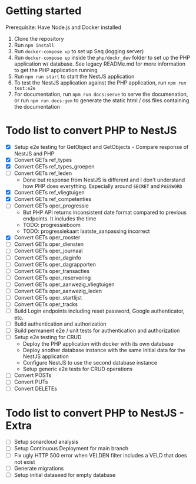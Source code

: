 # Getting started
Prerequisite: Have Node.js and Docker installed

1. Clone the repository
2. Run `npm install`
3. Run `docker-compose up` to set up Seq (logging server)
4. Run `docker-compose up` inside the `php/dockr_dev` folder to set up the PHP application w/ database. See legacy READMe.md for more information to get the PHP application running
5. Run `npm run start` to start the NestJS application
6. To test the NestJS application against the PHP application, run `npm run test:e2e`
7. For documentation, run `npm run docs:serve` to serve the documenation, or run `npm run docs:gen` to generate the static html / css files containing the documentation

# Todo list to convert PHP to NestJS

- [x] Setup e2e testing for GetObject and GetObjects - Compare response of NestJS and PHP
- [x] Convert GETs ref_types
- [x] Convert GETs ref_types_groepen
- [ ] Convert GETs ref_leden
  - Done but response from NestJS is different and I don't understand how PHP does everything. Especially around `SECRET` and `PASSWORD`
- [x] Convert GETs ref_vliegtuigen
- [x] Convert GETs ref_competenties
- [ ] Convert GETs oper_progressie
  - But PHP API returns inconsistent date format compared to previous endpoints. It includes the time
  - TODO: progressieboom
  - TODO: progressiekaart laatste_aanpassing incorrect
- [x] Convert GETs oper_rooster
- [ ] Convert GETs oper_diensten
- [ ] Convert GETs oper_journaal
- [ ] Convert GETs oper_daginfo
- [ ] Convert GETs oper_dagrapporten
- [ ] Convert GETs oper_transacties
- [ ] Convert GETs oper_reservering
- [ ] Convert GETs oper_aanwezig_vliegtuigen
- [ ] Convert GETs oper_aanwezig_leden
- [ ] Convert GETs oper_startlijst
- [ ] Convert GETs oper_tracks
- [ ] Build Login endpoints including reset password, Google authenticator, etc.
- [ ] Build authentication and authorization
- [ ] Build permanent e2e / unit tests for authentication and authorization
- [ ] Setup e2e testing for CRUD
  - Deploy the PHP application with docker with its own database 
  - Deploy another database instance with the same initial data for the NestJS application
  - Configure NestJS to use the second database instance
  - Setup generic e2e tests for CRUD operations
- [ ] Convert POSTs
- [ ] Convert PUTs
- [ ] Convert DELETEs

# Todo list to convert PHP to NestJS - Extra
- [ ] Setup sonarcloud analysis
- [ ] Setup Continuous Deployment for main branch
- [ ] Fix ugly HTTP 500 error when VELDEN filter includes a VELD that does not exist
- [ ] Generate migrations
- [ ] Setup initial dataseed for empty database 
